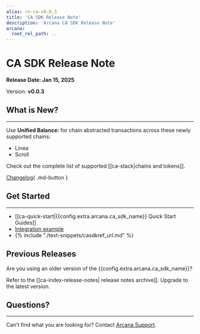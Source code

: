 ```yaml
---
alias: rn-ca-v0.0.3
title: 'CA SDK Release Note'
description: 'Arcana CA SDK Release Note'
arcana:
  root_rel_path: ..
---
```


# CA SDK Release Note

**Release Date: Jan 15, 2025**  

Version: **v0.0.3**

## What is New?

---
 
Use **Unified Balance:** for chain abstracted transactions across these newly supported chains:

* Linea
* Scroll

Check out the complete list of supported [[ca-stack|chains and tokens]].

[Changelog](https://github.com/arcana-network/ca-sdk/releases/latest){ .md-button } 

## Get Started

---

* [[ca-quick-start|{{config.extra.arcana.ca_sdk_name}} Quick Start Guides]]
* [Integration example](https://github.com/arcana-network/ca-sdk/tree/main/example)
* {% include "./text-snippets/casdkref_url.md" %}

## Previous Releases

Are you using an older version of the {{config.extra.arcana.ca_sdk_name}}?

Refer to the [[ca-index-release-notes| release notes archive]]. Upgrade to the latest version.

## Questions? 

---

Can't find what you are looking for? Contact [Arcana Support]({{page.meta.arcana.root_rel_path}}/support/index.md).